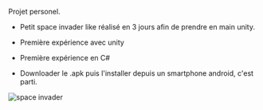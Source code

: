 Projet personel.
- Petit space invader like réalisé en 3 jours afin de prendre en main unity.
- Première expérience avec unity
- Première expérience en C#

- Downloader le .apk puis l'installer depuis un smartphone android, c'est parti.

![space invader](https://camo.githubusercontent.com/8cf06af25b532673161bba1a8862a4472afd1778/687474703a2f2f696d6731312e686f7374696e67706963732e6e65742f706963732f33363830323353637265656e53686f74323031373031303461743133343833342e706e67)